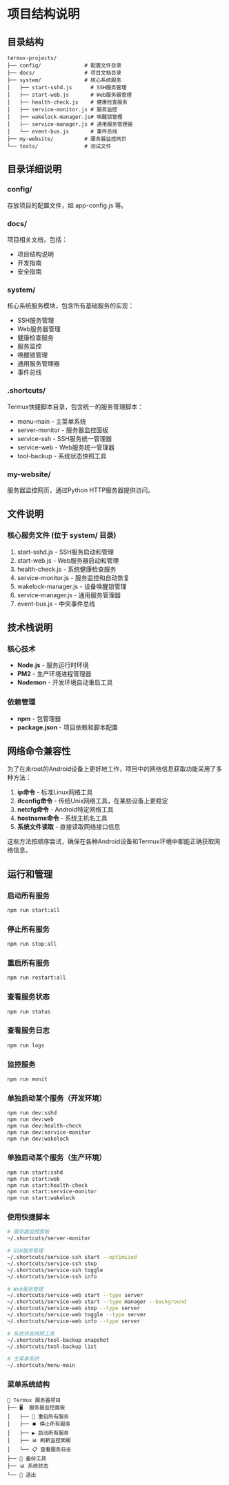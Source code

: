 # 项目结构说明

## 目录结构

```
termux-projects/
├── config/              # 配置文件目录
├── docs/                # 项目文档目录
├── system/              # 核心系统服务
│   ├── start-sshd.js      # SSH服务管理
│   ├── start-web.js       # Web服务器管理
│   ├── health-check.js    # 健康检查服务
│   ├── service-monitor.js # 服务监控
│   ├── wakelock-manager.js# 唤醒锁管理
│   ├── service-manager.js # 通用服务管理器
│   └── event-bus.js       # 事件总线
├── my-website/          # 服务器监控网页
└── tests/               # 测试文件
```

## 目录详细说明

### config/
存放项目的配置文件，如 app-config.js 等。

### docs/
项目相关文档，包括：
- 项目结构说明
- 开发指南
- 安全指南

### system/
核心系统服务模块，包含所有基础服务的实现：
- SSH服务管理
- Web服务器管理
- 健康检查服务
- 服务监控
- 唤醒锁管理
- 通用服务管理器
- 事件总线

### .shortcuts/
Termux快捷脚本目录，包含统一的服务管理脚本：
- menu-main - 主菜单系统
- server-monitor - 服务器监控面板
- service-ssh - SSH服务统一管理器
- service-web - Web服务统一管理器
- tool-backup - 系统状态快照工具

### my-website/
服务器监控网页，通过Python HTTP服务器提供访问。

## 文件说明

### 核心服务文件 (位于 system/ 目录)

1. start-sshd.js - SSH服务启动和管理
2. start-web.js - Web服务器启动和管理
3. health-check.js - 系统健康检查服务
4. service-monitor.js - 服务监控和自动恢复
5. wakelock-manager.js - 设备唤醒锁管理
6. service-manager.js - 通用服务管理器
7. event-bus.js - 中央事件总线

## 技术栈说明

### 核心技术
- **Node.js** - 服务运行时环境
- **PM2** - 生产环境进程管理器
- **Nodemon** - 开发环境自动重启工具

### 依赖管理
- **npm** - 包管理器
- **package.json** - 项目依赖和脚本配置

## 网络命令兼容性

为了在未root的Android设备上更好地工作，项目中的网络信息获取功能采用了多种方法：

1. **ip命令** - 标准Linux网络工具
2. **ifconfig命令** - 传统Unix网络工具，在某些设备上更稳定
3. **netcfg命令** - Android特定网络工具
4. **hostname命令** - 系统主机名工具
5. **系统文件读取** - 直接读取网络接口信息

这些方法按顺序尝试，确保在各种Android设备和Termux环境中都能正确获取网络信息。

## 运行和管理

### 启动所有服务
```bash
npm run start:all
```

### 停止所有服务
```bash
npm run stop:all
```

### 重启所有服务
```bash
npm run restart:all
```

### 查看服务状态
```bash
npm run status
```

### 查看服务日志
```bash
npm run logs
```

### 监控服务
```bash
npm run monit
```

### 单独启动某个服务（开发环境）
```bash
npm run dev:sshd
npm run dev:web
npm run dev:health-check
npm run dev:service-monitor
npm run dev:wakelock
```

### 单独启动某个服务（生产环境）
```bash
npm run start:sshd
npm run start:web
npm run start:health-check
npm run start:service-monitor
npm run start:wakelock
```

### 使用快捷脚本
```bash
# 服务器监控面板
~/.shortcuts/server-monitor

# SSH服务管理
~/.shortcuts/service-ssh start --optimized
~/.shortcuts/service-ssh stop
~/.shortcuts/service-ssh toggle
~/.shortcuts/service-ssh info

# Web服务管理
~/.shortcuts/service-web start --type server
~/.shortcuts/service-web start --type manager --background
~/.shortcuts/service-web stop --type server
~/.shortcuts/service-web toggle --type server
~/.shortcuts/service-web info --type server

# 系统状态快照工具
~/.shortcuts/tool-backup snapshot
~/.shortcuts/tool-backup list

# 主菜单系统
~/.shortcuts/menu-main
```

### 菜单系统结构
```
🚀 Termux 服务器项目
├── 🖥️  服务器监控面板
│   ├── 🔄 重启所有服务
│   ├── ⏹️ 停止所有服务
│   ├── ▶️ 启动所有服务
│   ├── 📊 刷新监控面板
│   └── 📋 查看服务日志
├── 💾 备份工具
├── 📊 系统状态
└── 🚪 退出
```